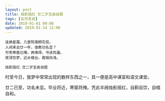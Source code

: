 ```yaml
---
layout: post
title: 烛影摇红 廿二岁生辰自题
tags: [古月言说]
date: 2019-01-01 00:00
updated: 2019-01-14 12:00
---
```

    连换星霜，几曾院落桐花现。
    人间来去廿一年，谁教功名显？
    可笑寒窗已掩，再难得，书读百遍。
    夜深忽梦，近水楼台，霞烟尚浅。

    烛影摇红.廿二岁生辰自题
    
时至今日，我梦中常常出现的数样东西之一，其一便是高中课室和语文课堂。

廿二已至，功名未显。毕业将近，寒窗将掩。凭此半阙烛影摇红，自斟自饮，自唱自和。
